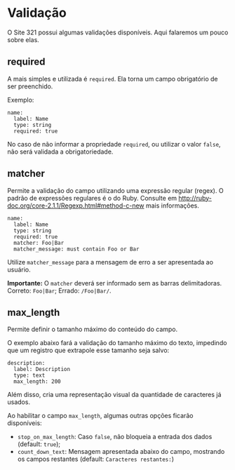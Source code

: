 # Validação

O Site 321 possui algumas validações disponíveis. Aqui falaremos um pouco sobre elas.

## required

A mais simples e utilizada é `required`. Ela torna um campo obrigatório de ser preenchido.

Exemplo:

```
name:
  label: Name
  type: string
  required: true
```

No caso de não informar a propriedade `required`, ou utilizar o valor `false`, não será validada a obrigatoriedade.

## matcher

Permite a validação do campo utilizando uma expressão regular (regex). O padrão de expressões regulares é o do Ruby. Consulte em http://ruby-doc.org/core-2.1.1/Regexp.html#method-c-new mais informações.

```
name:
  label: Name
  type: string
  required: true
  matcher: Foo|Bar
  matcher_message: must contain Foo or Bar
```

Utilize `matcher_message` para a mensagem de erro a ser apresentada ao usuário.

**Importante:** O `matcher` deverá ser informado sem as barras delimitadoras. Correto: `Foo|Bar`; Errado: `/Foo|Bar/`.

## max_length

Permite definir o tamanho máximo do conteúdo do campo.

O exemplo abaixo fará a validação do tamanho máximo do texto, impedindo que um registro que extrapole esse tamanho seja salvo:

```
description:
  label: Description
  type: text
  max_length: 200
```

Além disso, cria uma representação visual da quantidade de caracteres já usados.

Ao habilitar o campo `max_length`, algumas outras opções ficarão disponíveis:

* `stop_on_max_length`: Caso `false`, não bloqueia a entrada dos dados (default: `true`);
*  `count_down_text`: Mensagem apresentada abaixo do campo, mostrando os campos restantes (default: `Caracteres restantes:`)